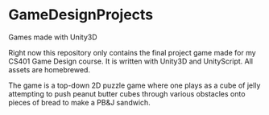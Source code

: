 GameDesignProjects
==================

Games made with Unity3D

Right now this repository only contains the final project game made for my CS401 Game Design course.
It is written with Unity3D and UnityScript. All assets are homebrewed. 

The game is a top-down 2D puzzle game where one plays as a cube of jelly attempting to push
peanut butter cubes through various obstacles onto pieces of bread to make a PB&J sandwich.
